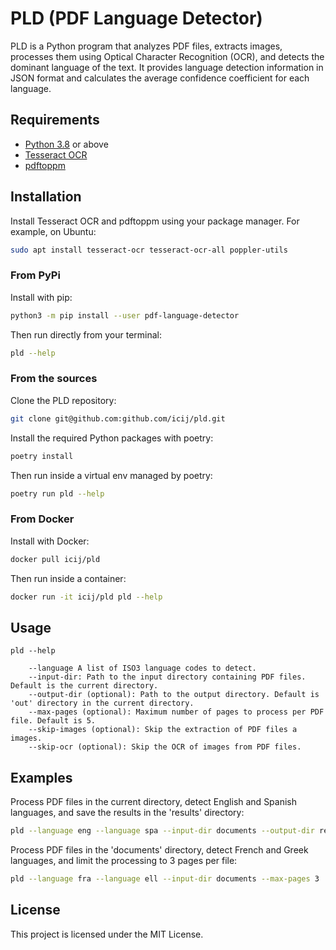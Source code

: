 # PLD (PDF Language Detector)

PLD is a Python program that analyzes PDF files, extracts images, processes them using Optical Character Recognition (OCR), and detects the dominant language of the text. It provides language detection information in JSON format and calculates the average confidence coefficient for each language.

## Requirements

- [Python 3.8](https://www.python.org/downloads/) or above
- [Tesseract OCR](https://github.com/tesseract-ocr/tesseract)
- [pdftoppm](https://poppler.freedesktop.org/)

## Installation

Install Tesseract OCR and pdftoppm using your package manager. For example, on Ubuntu:

```bash
sudo apt install tesseract-ocr tesseract-ocr-all poppler-utils
```

### From PyPi

Install with pip:

```bash
python3 -m pip install --user pdf-language-detector
```

Then run directly from your terminal:

```bash
pld --help
````

### From the sources

Clone the PLD repository:

```bash
git clone git@github.com:github.com/icij/pld.git
```

Install the required Python packages with poetry:

```bash
poetry install
````

Then run inside a virtual env managed by poetry:

```bash
poetry run pld --help
````

### From Docker

Install with Docker:

```bash
docker pull icij/pld
```

Then run inside a container:

```bash
docker run -it icij/pld pld --help
```


## Usage

```
pld --help

    --language A list of ISO3 language codes to detect.
    --input-dir: Path to the input directory containing PDF files. Default is the current directory.
    --output-dir (optional): Path to the output directory. Default is 'out' directory in the current directory.
    --max-pages (optional): Maximum number of pages to process per PDF file. Default is 5.
    --skip-images (optional): Skip the extraction of PDF files a images.
    --skip-ocr (optional): Skip the OCR of images from PDF files.
```

## Examples

Process PDF files in the current directory, detect English and Spanish languages, and save the results in the 'results' directory:

```bash
pld --language eng --language spa --input-dir documents --output-dir results
```

Process PDF files in the 'documents' directory, detect French and Greek languages, and limit the processing to 3 pages per file:

```bash
pld --language fra --language ell --input-dir documents --max-pages 3
```

## License

This project is licensed under the MIT License.
